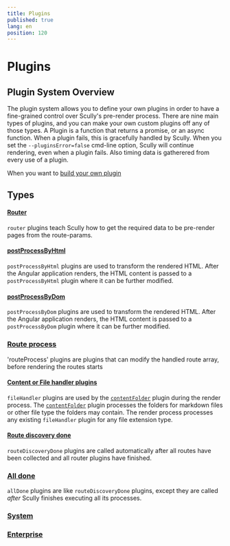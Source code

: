 ```yaml
---
title: Plugins
published: true
lang: en
position: 120
---
```


# Plugins

## Plugin System Overview

The plugin system allows you to define your own plugins in order to have a fine-grained control over Scully's pre-render process.
There are nine main types of plugins, and you can make your own custom plugins off any of those types.
A Plugin is a function that returns a promise, or an async function. When a plugin fails, this is gracefully handled by Scully.
When you set the `--pluginsError=false` cmd-line option, Scully will continue rendering, even when a plugin fails. Also timing data is gatherered from every use of a plugin.

When you want to [build your own plugin](/docs/Reference/plugins/custom-plugins/overview)

## Types

#### [Router](/docs/Reference/plugins/types/router)

`router` plugins teach Scully how to get the required data to be pre-render pages from the route-params.

#### [postProcessByHtml](/docs/Reference/plugins/types/render)

`postProcessByHtml` plugins are used to transform the rendered HTML.
After the Angular application renders, the HTML content is passed to a `postProcessByHtml` plugin where it can be further modified.

#### [postProcessByDom](/docs/Reference/plugins/types/render)

`postProcessByDom` plugins are used to transform the rendered HTML.
After the Angular application renders, the HTML content is passed to a `postProcessByDom` plugin where it can be further modified.

### [Route process](/docs/Reference/plugins/types/route-process)

'routeProcess' plugins are plugins that can modify the handled route array, before rendering the routes starts

#### [Content or File handler plugins](/docs/Reference/plugins/types/fileHandler)

`fileHandler` plugins are used by the [`contentFolder`](/docs/Reference/plugins/built-in-plugins/contentFolder) plugin during the render process. The [`contentFolder`](/docs/Reference/plugins/built-in-plugins/contentFolder) plugin processes the folders for markdown files or other file type the folders may contain. The render process processes any existing `fileHandler` plugin for any file extension type.

#### [Route discovery done](/docs/Reference/plugins/types/routeDiscoveryDone)

`routeDiscoveryDone` plugins are called automatically after all routes have been collected and all router plugins have finished.

### [All done](/docs/Reference/plugins/types/allDone)

`allDone` plugins are like `routeDiscoveryDone` plugins, except they are called _after_ Scully finishes executing all its processes.

### [System](/docs/Reference/plugins/types/system)

### [Enterprise](/docs/Reference/plugins/types/enterprise)
